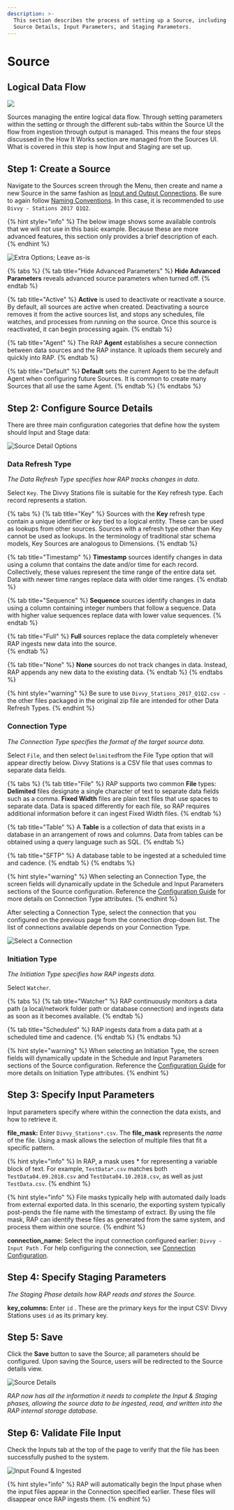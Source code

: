 ```yaml
---
description: >-
  This section describes the process of setting up a Source, including the
  Source Details, Input Parameters, and Staging Parameters.
---
```


# Source

## Logical Data Flow

![](../../.gitbook/assets/source-location.png)

Sources  managing the entire logical data flow. Through setting parameters within the setting or through the different sub-tabs within the Source UI the flow from ingestion through output is managed. This means the four steps discussed in the How It Works section are managed from the Sources UI. What is covered in this step is how Input and Staging are set up. 

## Step 1: Create a Source

Navigate to the Sources screen through the Menu, then create and name a new Source in the same fashion as [Input and Output Connections](connection.md). Be sure to again follow [Naming Conventions](source.md). In this case, it is recommended to use `Divvy - Stations 2017 Q1Q2`.

{% hint style="info" %}
The below image shows some available controls that we will not use in this basic example. Because these are more advanced features, this section only provides a brief description of each.
{% endhint %}

![Extra Options; Leave as-is](../../.gitbook/assets/screenshot_5%20%283%29.png)

{% tabs %}
{% tab title="Hide Advanced Parameters" %}
**Hide Advanced Parameters** reveals advanced source parameters when turned off.
{% endtab %}

{% tab title="Active" %}
**Active** is used to deactivate or reactivate a source. By default, all sources are active when created. Deactivating a source removes it from the active sources list, and stops any schedules, file watches, and processes from running on the source. Once this source is reactivated, it can begin processing again.
{% endtab %}

{% tab title="Agent" %}
The RAP **Agent** establishes a secure connection between data sources and the RAP instance. It uploads them securely and quickly into RAP.
{% endtab %}

{% tab title="Default" %}
**Default** sets the current Agent to be the default Agent when configuring future Sources. It is common to create many Sources that all use the same Agent.
{% endtab %}
{% endtabs %}

## Step 2: Configure Source Details

There are three main configuration categories that define how the system should Input and Stage data:

![Source Detail Options](../../.gitbook/assets/config-types.png)

### Data Refresh Type

_The Data Refresh Type specifies how RAP tracks changes in data._

Select `Key`. The Divvy Stations file is suitable for the Key refresh type. Each record represents a station.

{% tabs %}
{% tab title="Key" %}
Sources with the **Key** refresh type contain a unique identifier or _key_ tied to a logical entity. These can be used as lookups from other sources. Sources with a refresh type other than Key cannot be used as lookups. In the terminology of traditional star schema models, Key Sources are analogous to Dimensions.
{% endtab %}

{% tab title="Timestamp" %}
**Timestamp** sources identify changes in data using a column that contains the date and/or time for each record. Collectively, these values represent the time range of the entire data set. Data with newer time ranges replace data with older time ranges.
{% endtab %}

{% tab title="Sequence" %}
**Sequence** sources identify changes in data using a column containing integer numbers that follow a sequence. Data with higher value sequences replace data with lower value sequences.
{% endtab %}

{% tab title="Full" %}
**Full** sources replace the data completely whenever RAP ingests new data into the source.  
{% endtab %}

{% tab title="None" %}
**None** sources do not track changes in data. Instead, RAP appends any new data to the existing data.
{% endtab %}
{% endtabs %}

{% hint style="warning" %}
Be sure to use `Divvy_Stations_2017_Q1Q2.csv -`the other files packaged in the original zip file are intended for other Data Refresh Types.
{% endhint %}

### Connection Type

_The Connection Type specifies the format of the target source data._

Select `File`, and then select `Delimited`from the File Type option that will appear directly below. Divvy Stations is a CSV file that uses commas to separate data fields.

{% tabs %}
{% tab title="File" %}
RAP supports two common **File** types: **Delimited** files designate a single character of text to separate data fields such as a comma. **Fixed Width** files are plain text files that use spaces to separate data. Data is spaced differently for each file, so RAP requires additional information before it can ingest Fixed Width files.
{% endtab %}

{% tab title="Table" %}
A **Table** is a collection of data that exists in a database in an arrangement of rows and columns. Data from tables can be obtained using a query language such as SQL.
{% endtab %}

{% tab title="SFTP" %}
A database table to be ingested at a scheduled time and cadence.
{% endtab %}
{% endtabs %}

{% hint style="warning" %}
When selecting an Connection Type, the screen fields will dynamically update in the Schedule and Input Parameters sections of the Source configuration. Reference the [Configuration Guide](../../configuring-the-data-integration-process/) for more details on Connection Type attributes.
{% endhint %}

After selecting a Connection Type, select the connection that you configured on the previous page from the connection drop-down list. The list of connections available depends on your Connection Type.

![Select a Connection](../../.gitbook/assets/connection-dropdown.png)

### **Initiation Type**

_The Initiation Type specifies how RAP ingests data._

Select `Watcher`.

{% tabs %}
{% tab title="Watcher" %}
RAP continuously monitors a data path \(a local/network folder path or database connection\) and ingests data as soon as it becomes available.
{% endtab %}

{% tab title="Scheduled" %}
RAP ingests data from a data path at a scheduled time and cadence.
{% endtab %}
{% endtabs %}

{% hint style="warning" %}
When selecting an Initiation Type, the screen fields will dynamically update in the Schedule and Input Parameters sections of the Source configuration. Reference the [Configuration Guide](../../configuring-the-data-integration-process/) for more details on Initiation Type attributes.
{% endhint %}

## **Step 3: Specify Input Parameters**

Input parameters specify where within the connection the data exists, and how to retrieve it.

**file\_mask:** Enter `Divvy_Stations*.csv`. The **file\_mask** represents the _name_ of the file. Using a mask allows the selection of multiple files that fit a specific pattern.

{% hint style="info" %}
In RAP, a mask uses \* for representing a variable block of text. For example, `TestData*.csv` matches both `TestData04.09.2018.csv` and `TestData04.10.2018.csv`, as well as just `TestData.csv`.
{% endhint %}

{% hint style="info" %}
File masks typically help with automated daily loads from external exported data. In this scenario, the exporting system typically post-pends the file name with the timestamp of extract. By using the file mask, RAP can identify these files as generated from the same system, and process them within one source.
{% endhint %}

**connection\_name:** Select the input connection configured earlier: `Divvy - Input Path` . For help configuring the connection, see [Connection Configuration](connection.md).

## **Step 4: Specify Staging Parameters**

_The Staging Phase details how RAP reads and stores the Source._

**key\_columns:** Enter `id` . These are the primary keys for the input CSV: Divvy Stations uses `id` as its primary key.

## Step 5: Save

Click the **Save** button to save the Source; all parameters should be configured. Upon saving the Source, users will be redirected to the Source details view.

![Source Details](../../.gitbook/assets/step-5-save.png)

_RAP now has all the information it needs to complete the Input & Staging phases, allowing the source data to be ingested, read, and written into the RAP internal storage database._ 

## Step 6: Validate File Input

Check the Inputs tab at the top of the page to verify that the file has been successfully pushed to the system.

![Input Found &amp; Ingested](../../.gitbook/assets/rap-6-inputs-update.png)

{% hint style="info" %}
RAP will automatically begin the Input phase when the input files appear in the Connection specified earlier. These files will disappear once RAP ingests them.
{% endhint %}

